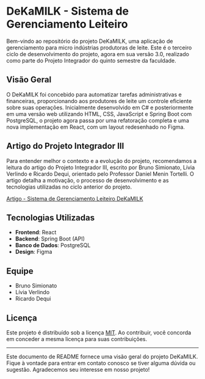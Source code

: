 # DeKaMILK - Sistema de Gerenciamento Leiteiro

Bem-vindo ao repositório do projeto DeKaMILK, uma aplicação de gerenciamento para micro indústrias produtoras de leite. Este é o terceiro ciclo de desenvolvimento do projeto, agora em sua versão 3.0, realizado como parte do Projeto Integrador do quinto semestre da faculdade.

## Visão Geral

O DeKaMILK foi concebido para automatizar tarefas administrativas e financeiras, proporcionando aos produtores de leite um controle eficiente sobre suas operações. Inicialmente desenvolvido em C# e posteriormente em uma versão web utilizando HTML, CSS, JavaScript e Spring Boot com PostgreSQL, o projeto agora passa por uma refatoração completa e uma nova implementação em React, com um layout redesenhado no Figma.

## Artigo do Projeto Integrador III

Para entender melhor o contexto e a evolução do projeto, recomendamos a leitura do artigo do Projeto Integrador III, escrito por Bruno Simionato, Lívia Verlindo e Ricardo Dequi, orientado pelo Professor Daniel Menin Tortelli. O artigo detalha a motivação, o processo de desenvolvimento e as tecnologias utilizadas no ciclo anterior do projeto.

[Artigo - Sistema de Gerenciamento Leiteiro DeKaMILK](https://drive.google.com/file/d/1c3fL7JsZLn1850VzS4bum8ZuDX2fFuzV/view?usp=sharing)

## Tecnologias Utilizadas

- **Frontend**: React
- **Backend**: Spring Boot (API)
- **Banco de Dados**: PostgreSQL
- **Design**: Figma

## Equipe

- Bruno Simionato
- Lívia Verlindo
- Ricardo Dequi

## Licença

Este projeto é distribuído sob a licença [MIT](link_para_a_licenca). Ao contribuir, você concorda em conceder a mesma licença para suas contribuições.

---

Este documento de README fornece uma visão geral do projeto DeKaMILK. Fique à vontade para entrar em contato conosco se tiver alguma dúvida ou sugestão. Agradecemos seu interesse em nosso projeto!
